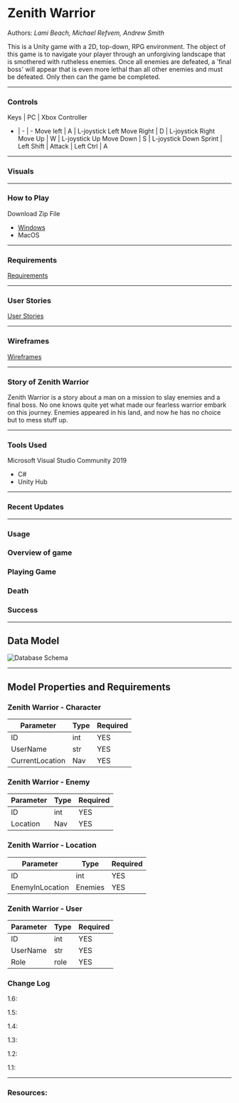 # Zenith Warrior
Authors: *Lami Beach, Michael Refvem, Andrew Smith*

This is a Unity game with a 2D, top-down, RPG environment. 
The object of this game is to navigate your player through an unforgiving landscape that is smothered with rutheless enemies. 
Once all enemies are defeated, a 'final boss' will appear that is even more lethal than all other enemies and must be defeated. 
Only then can the game be completed. 

---

### Controls

Keys | PC | Xbox Controller
- | - | - 
Move left | A | L-joystick Left
Move Right | D | L-joystick Right
Move Up | W | L-joystick Up
Move Down | S | L-joystick Down
Sprint | Left Shift | 
Attack | Left Ctrl | A

---

### Visuals

---

### How to Play

Download Zip File
- [Windows](Downloads/Windows.zip)
- MacOS

---

### Requirements

[Requirements](Requirements.md)

---



### User Stories

[User Stories](UserStories.md)

---




### Wireframes

[Wireframes](Wireframes.md)

---

### Story of Zenith Warrior
Zenith Warrior is a story about a man on a mission to slay enemies and a final boss. No one knows quite yet 
what made our fearless warrior embark on this journey. Enemies appeared in his land, and now he has no choice 
but to mess stuff up.

---

### Tools Used
Microsoft Visual Studio Community 2019 

- C#
- Unity Hub

---

### Recent Updates

---

### Usage

### Overview of game

### Playing Game

### Death

### Success






---
## Data Model
![Database Schema](https://i.imgur.com/BK6IGJr.png)

---
## Model Properties and Requirements

### Zenith Warrior - Character

| Parameter | Type | Required |
| --- | --- | --- |
| ID  | int | YES |
| UserName | str | YES |
|CurrentLocation| Nav|YES|


### Zenith Warrior - Enemy

| Parameter | Type | Required |
| --- | --- | --- |
| ID  | int | YES |
|Location| Nav|YES|


### Zenith Warrior - Location

| Parameter | Type | Required |
| --- | --- | --- |
| ID  | int | YES |
|EnemyInLocation| Enemies|YES|


### Zenith Warrior - User

| Parameter | Type | Required |
| --- | --- | --- |
| ID  | int | YES |
| UserName | str | YES |
|Role| role |YES|

### Change Log
1.6: 

1.5: 

1.4:  

1.3: 

1.2:

1.1: 

---

### Resources:



